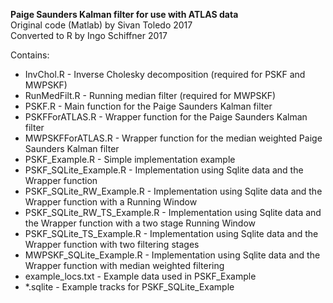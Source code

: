 <b>Paige Saunders Kalman filter for use with ATLAS data</b></br>
Original code (Matlab) by Sivan Toledo 2017</br>
Converted to R by Ingo Schiffner 2017</br>

Contains:</br>
<ul>
<li>InvChol.R - Inverse Cholesky decomposition (required for PSKF and MWPSKF)
<li>RunMedFilt.R - Running median filter (required for MWPSKF)
<li>PSKF.R - Main function for the Paige Saunders Kalman filter
<li>PSKFForATLAS.R - Wrapper function for the Paige Saunders Kalman filter
<li>MWPSKFForATLAS.R - Wrapper function for the median weighted Paige Saunders Kalman filter
<li>PSKF_Example.R - Simple implementation example
<li>PSKF_SQLite_Example.R - Implementation using Sqlite data and the Wrapper function
<li>PSKF_SQLite_RW_Example.R - Implementation using Sqlite data and the Wrapper function with a Running Window
<li>PSKF_SQLite_RW_TS_Example.R - Implementation using Sqlite data and the Wrapper function with a two stage Running Window
<li>PSKF_SQLite_TS_Example.R - Implementation using Sqlite data and the Wrapper function with two filtering stages
<li>MWPSKF_SQLite_Example.R - Implementation using Sqlite data and the Wrapper function with median weighted filtering
<li>example_locs.txt - Example data used in PSKF_Example
<li>*.sqlite - Example tracks for PSKF_SQLite_Example
</ul>
